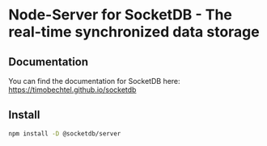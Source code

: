 # Node-Server for SocketDB - The real-time synchronized data storage

## Documentation

You can find the documentation for SocketDB here: <https://timobechtel.github.io/socketdb>

## Install

```sh
npm install -D @socketdb/server
```

